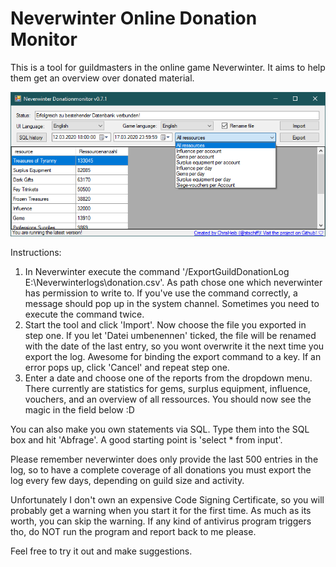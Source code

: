 # Neverwinter Online Donation Monitor

This is a tool for guildmasters in the online game Neverwinter. It aims to help them get an overview over donated material.

![Preview](https://raw.githubusercontent.com/chrisheib/NWO-Donation-Monitor/master/NW-Spendenmonitor/Grafik/preview.png)

Instructions:
1. In Neverwinter execute the command '/ExportGuildDonationLog E:\Neverwinterlogs\donation.csv'. As path chose one which neverwinter has permission to write to. If you've use the command correctly, a message should pop up in the system channel. Sometimes you need to execute the command twice.
2. Start the tool and click 'Import'. Now choose the file you exported in step one. If you let 'Datei umbenennen' ticked, the file will be renamed with the date of the last entry, so you wont overwrite it the next time you export the log. Awesome for binding the export command to a key. If an error pops up, click 'Cancel' and repeat step one.
3. Enter a date and choose one of the reports from the dropdown menu. There currently are statistics for gems, surplus equipment, influence, vouchers, and an overview of all ressources. You should now see the magic in the field below :D

You can also make you own statements via SQL. Type them into the SQL box and hit 'Abfrage'. A good starting point is 'select * from input'.

Please remember neverwinter does only provide the last 500 entries in the log, so to have a complete coverage of all donations you must export the log every few days, depending on guild size and activity.

Unfortunately I don't own an expensive Code Signing Certificate, so you will probably get a warning when you start it for the first time. As much as its worth, you can skip the warning. If any kind of antivirus program triggers tho, do NOT run the program and report back to me please.

Feel free to try it out and make suggestions.
